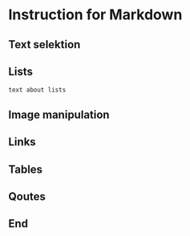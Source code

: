 # Instruction for Markdown

## Text selektion

## Lists

    text about lists

## Image manipulation 

## Links

## Tables

## Qoutes

## End 



